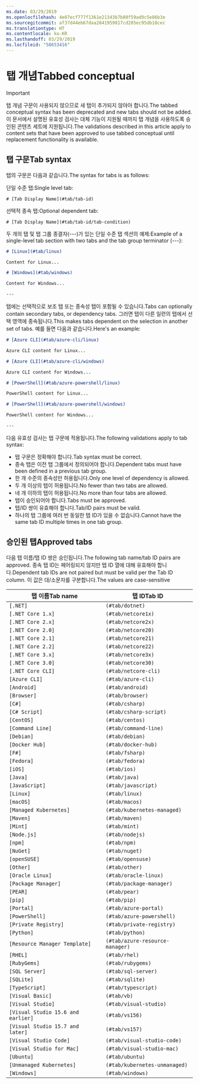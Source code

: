 ```yaml
---
ms.date: 03/29/2019
ms.openlocfilehash: 4e07ecf777f1361e21343b7b80f59ad9c5e86b3e
ms.sourcegitcommit: af37d44eb67daa2841959817cd205ec95db18cec
ms.translationtype: HT
ms.contentlocale: ko-KR
ms.lasthandoff: 03/29/2019
ms.locfileid: "58653416"
---
```

# <a name="tabbed-conceptual"></a><span data-ttu-id="0d623-101">탭 개념</span><span class="sxs-lookup"><span data-stu-id="0d623-101">Tabbed conceptual</span></span>

> [!IMPORTANT]
> <span data-ttu-id="0d623-102">탭 개념 구문이 사용되지 않으므로 새 탭이 추가되지 않야아 합니다.</span><span class="sxs-lookup"><span data-stu-id="0d623-102">The tabbed conceptual syntax has been deprecated and new tabs should not be added.</span></span> <span data-ttu-id="0d623-103">이 문서에서 설명된 유효성 검사는 대체 기능이 지원될 때까지 탭 개념을 사용하도록 승인된 콘텐츠 세트에 지원됩니다.</span><span class="sxs-lookup"><span data-stu-id="0d623-103">The validations described in this article apply to content sets that have been approved to use tabbed conceptual until replacement functionality is available.</span></span>

## <a name="tab-syntax"></a><span data-ttu-id="0d623-104">탭 구문</span><span class="sxs-lookup"><span data-stu-id="0d623-104">Tab syntax</span></span>

<span data-ttu-id="0d623-105">탭의 구문은 다음과 같습니다.</span><span class="sxs-lookup"><span data-stu-id="0d623-105">The syntax for tabs is as follows:</span></span>

<span data-ttu-id="0d623-106">단일 수준 탭:</span><span class="sxs-lookup"><span data-stu-id="0d623-106">Single level tab:</span></span>

`# [Tab Display Name](#tab/tab-id)`

<span data-ttu-id="0d623-107">선택적 종속 탭:</span><span class="sxs-lookup"><span data-stu-id="0d623-107">Optional dependent tab:</span></span>

`# [Tab Display Name](#tab/tab-id/tab-condition)`

<span data-ttu-id="0d623-108">두 개의 탭 및 탭 그룹 종결자(---)가 있는 단일 수준 탭 섹션의 예제:</span><span class="sxs-lookup"><span data-stu-id="0d623-108">Example of a single-level tab section with two tabs and the tab group terminator (---):</span></span>

```markdown
# [Linux](#tab/linux)

Content for Linux...

# [Windows](#tab/windows)

Content for Windows...

---
```

<span data-ttu-id="0d623-109">탭에는 선택적으로 보조 탭 또는 종속성 탭이 포함될 수 있습니다.</span><span class="sxs-lookup"><span data-stu-id="0d623-109">Tabs can optionally contain secondary tabs, or dependency tabs.</span></span> <span data-ttu-id="0d623-110">그러면 탭이 다른 일련의 탭에서 선택 영역에 종속됩니다.</span><span class="sxs-lookup"><span data-stu-id="0d623-110">This makes tabs dependent on the selection in another set of tabs.</span></span> <span data-ttu-id="0d623-111">예를 들면 다음과 같습니다.</span><span class="sxs-lookup"><span data-stu-id="0d623-111">Here's an example:</span></span>

```markdown
# [Azure CLI](#tab/azure-cli/linux)

Azure CLI content for Linux...

# [Azure CLI](#tab/azure-cli/windows)

Azure CLI content for Windows...

# [PowerShell](#tab/azure-powershell/linux)

PowerShell content for Linux...

# [PowerShell](#tab/azure-powershell/windows)

PowerShell content for Windows...

---
```

<span data-ttu-id="0d623-112">다음 유효성 검사는 탭 구문에 적용됩니다.</span><span class="sxs-lookup"><span data-stu-id="0d623-112">The following validations apply to tab syntax:</span></span>

- <span data-ttu-id="0d623-113">탭 구문은 정확해야 합니다.</span><span class="sxs-lookup"><span data-stu-id="0d623-113">Tab syntax must be correct.</span></span>
- <span data-ttu-id="0d623-114">종속 탭은 이전 탭 그룹에서 정의되어야 합니다.</span><span class="sxs-lookup"><span data-stu-id="0d623-114">Dependent tabs must have been defined in a previous tab group.</span></span>
- <span data-ttu-id="0d623-115">한 개 수준의 종속성만 허용됩니다.</span><span class="sxs-lookup"><span data-stu-id="0d623-115">Only one level of dependency is allowed.</span></span>
- <span data-ttu-id="0d623-116">두 개 이상의 탭이 허용됩니다.</span><span class="sxs-lookup"><span data-stu-id="0d623-116">No fewer than two tabs are allowed.</span></span>
- <span data-ttu-id="0d623-117">네 개 이하의 탭이 허용됩니다.</span><span class="sxs-lookup"><span data-stu-id="0d623-117">No more than four tabs are allowed.</span></span>
- <span data-ttu-id="0d623-118">탭이 승인되어야 합니다.</span><span class="sxs-lookup"><span data-stu-id="0d623-118">Tabs must be approved.</span></span>
- <span data-ttu-id="0d623-119">탭/ID 쌍이 유효해야 합니다.</span><span class="sxs-lookup"><span data-stu-id="0d623-119">Tab/ID pairs must be valid.</span></span>
- <span data-ttu-id="0d623-120">하나의 탭 그룹에 여러 번 동일한 탭 ID가 있을 수 없습니다.</span><span class="sxs-lookup"><span data-stu-id="0d623-120">Cannot have the same tab ID multiple times in one tab group.</span></span>

## <a name="approved-tabs"></a><span data-ttu-id="0d623-121">승인된 탭</span><span class="sxs-lookup"><span data-stu-id="0d623-121">Approved tabs</span></span>

<span data-ttu-id="0d623-122">다음 탭 이름/탭 ID 쌍은 승인됩니다.</span><span class="sxs-lookup"><span data-stu-id="0d623-122">The following tab name/tab ID pairs are approved.</span></span> <span data-ttu-id="0d623-123">종속 탭 ID는 페어링되지 않지만 탭 ID 열에 대해 유효해야 합니다.</span><span class="sxs-lookup"><span data-stu-id="0d623-123">Dependent tab IDs are not paired but must be valid per the Tab ID column.</span></span> <span data-ttu-id="0d623-124">이 값은 대/소문자를 구분합니다.</span><span class="sxs-lookup"><span data-stu-id="0d623-124">The values are case-sensitive</span></span>

|<span data-ttu-id="0d623-125">탭 이름</span><span class="sxs-lookup"><span data-stu-id="0d623-125">Tab name</span></span>              |<span data-ttu-id="0d623-126">탭 ID</span><span class="sxs-lookup"><span data-stu-id="0d623-126">Tab ID</span></span>            |
|----------------------|------------------|
|`[.NET]`              |`(#tab/dotnet)`   |
|`[.NET Core 1.x]`     |`(#tab/netcore1x)`|
|`[.NET Core 2.x]`     |`(#tab/netcore2x)`|
|`[.NET Core 2.0]`     |`(#tab/netcore20)`|
|`[.NET Core 2.1]`     |`(#tab/netcore21)`|
|`[.NET Core 2.2]`     |`(#tab/netcore22)`|
|`[.NET Core 3.x]`     |`(#tab/netcore3x)`|
|`[.NET Core 3.0]`     |`(#tab/netcore30)`|
|`[.NET Core CLI]`     |`(#tab/netcore-cli)`|
|`[Azure CLI]`         |`(#tab/azure-cli)`|
|`[Android]`           |`(#tab/android)`  |
|`[Browser]`           |`(#tab/browser)`  |
|`[C#]`                |`(#tab/csharp)`   |
|`[C# Script]`         |`(#tab/csharp-script)`|
|`[CentOS]`            |`(#tab/centos)`|
|`[Command Line]`      |`(#tab/command-line)`|
|`[Debian]`            |`(#tab/debian)`|
|`[Docker Hub]`        |`(#tab/docker-hub)`|
|`[F#]`                |`(#tab/fsharp)`|
|`[Fedora]`            |`(#tab/fedora)`|
|`[iOS]`               |`(#tab/ios)`      |
|`[Java]`              |`(#tab/java)`|
|`[JavaScript]`        |`(#tab/javascript)`|
|`[Linux]`             |`(#tab/linux)`    |
|`[macOS]`             |`(#tab/macos)`    |
|`[Managed Kubernetes]`|`(#tab/kubernetes-managed)`|
|`[Maven]`             |`(#tab/maven)`|
|`[Mint]`              |`(#tab/mint)`|
|`[Node.js]`           |`(#tab/nodejs)`|
|`[npm]`               |`(#tab/npm)` |
|`[NuGet]`             |`(#tab/nuget)`|
|`[openSUSE]`          |`(#tab/opensuse)`|
|`[Other]`             |`(#tab/other)` |
|`[Oracle Linux]`      |`(#tab/oracle-linux)`|
|`[Package Manager]`   |`(#tab/package-manager)` |
|`[PEAR]`              |`(#tab/pear)`|
|`[pip]`               |`(#tab/pip)`|
|`[Portal]`            |`(#tab/azure-portal)`    |
|`[PowerShell]`        |`(#tab/azure-powershell)`|
|`[Private Registry]`  |`(#tab/private-registry)`|
|`[Python]`            |`(#tab/python)`|
|`[Resource Manager Template]`|`(#tab/azure-resource-manager)`|
|`[RHEL]`              |`(#tab/rhel)`|
|`[RubyGems]`          |`(#tab/rubygems)`|
|`[SQL Server]`        |`(#tab/sql-server)`|
|`[SQLite]`            |`(#tab/sqlite)`|
|`[TypeScript]`        |`(#tab/typescript)`|
|`[Visual Basic]`      |`(#tab/vb)` |
|`[Visual Studio]`     |`(#tab/visual-studio)`|
|`[Visual Studio 15.6 and earlier]`|`(#tab/vs156)`|
|`[Visual Studio 15.7 and later]`  |`(#tab/vs157)`|
|`[Visual Studio Code]`            |`(#tab/visual-studio-code)`|
|`[Visual Studio for Mac]`         |`(#tab/visual-studio-mac)`|
|`[Ubuntu]`                        |`(#tab/ubuntu)`|
|`[Unmanaged Kubernetes]`          |`(#tab/kubernetes-unmanaged)`|
|`[Windows]`   |`(#tab/windows)`   |
